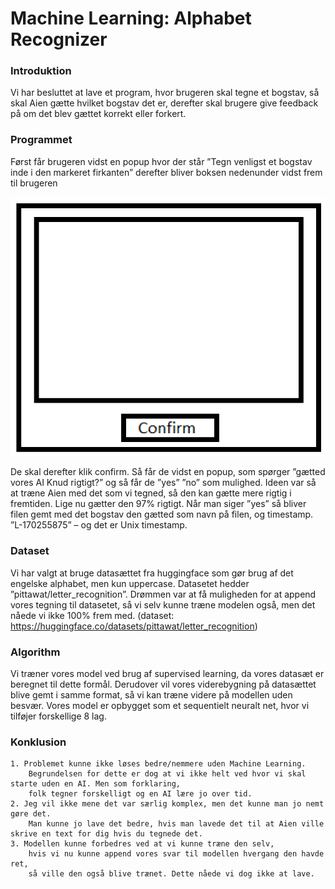 
# Machine Learning: Alphabet Recognizer


### Introduktion

Vi har besluttet at lave et program, hvor brugeren skal tegne et bogstav, så skal Aien gætte hvilket bogstav det er, 
derefter skal brugere give feedback på om det blev gættet korrekt eller forkert. 


### Programmet

Først får brugeren vidst en popup hvor der står ”Tegn venligst et bogstav inde i den markeret firkanten”
derefter bliver boksen nedenunder vidst frem til brugeren

![prototype.png](prototype.png)

De skal derefter klik confirm. Så får de vidst en popup, som spørger ”gætted vores AI Knud rigtigt?”
og så får de ”yes” ”no” som mulighed. Ideen var så at træne Aien med det som vi tegned,
så den kan gætte mere rigtig i fremtiden. Lige nu gætter den 97% rigtigt.
Når man siger ”yes” så bliver filen gemt med det bogstav den gætted som navn på filen, og timestamp.
”L-170255875” – og det er Unix timestamp.


### Dataset

Vi har valgt at bruge datasættet fra huggingface som gør brug af det engelske alphabet,
men kun uppercase. Datasetet hedder ”pittawat/letter_recognition”.
Drømmen var at få muligheden for at append vores tegning til datasetet, så vi selv kunne træne modelen også,
men det nåede vi ikke 100% frem med. (dataset: https://huggingface.co/datasets/pittawat/letter_recognition)


### Algorithm

Vi træner vores model ved brug af supervised learning, da vores datasæt er beregnet til dette formål.
Derudover vil vores viderebygning på datasættet blive gemt i samme format,
så vi kan træne videre på modellen uden besvær.
Vores model er opbygget som et sequentielt neuralt net, hvor vi tilføjer forskellige 8 lag.


### Konklusion

    1. Problemet kunne ikke løses bedre/nemmere uden Machine Learning.
        Begrundelsen for dette er dog at vi ikke helt ved hvor vi skal starte uden en AI. Men som forklaring,
        folk tegner forskelligt og en AI lære jo over tid. 
    2. Jeg vil ikke mene det var særlig komplex, men det kunne man jo nemt gøre det.
        Man kunne jo lave det bedre, hvis man lavede det til at Aien ville skrive en text for dig hvis du tegnede det.
    3. Modellen kunne forbedres ved at vi kunne træne den selv,
        hvis vi nu kunne append vores svar til modellen hvergang den havde ret,
        så ville den også blive trænet. Dette nåede vi dog ikke at lave.
